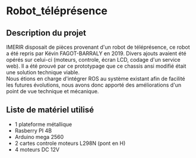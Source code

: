 # Robot_téléprésence



## Description du projet

IMERIR disposait de pièces provenant d'un robot de téléprésence, ce robot a été repris par Kévin FAGOT-BARRALY en 2019. Divers ajouts avaient été opérés sur celui-ci (moteurs, controle, écran LCD, codage d'un service web). Il a été prouvé par ce prototypage que ce chassis ansi modifié était une solution technique viable.  
Nous étions en charge d'intégrer ROS au système existant afin de facilité les futures évolutions, nous avons donc apporté des améliorations d'un point de vue technique et mécanique.


## Liste de matériel utilisé

- 1 plateforme métallique  
- Rasberry PI 4B  
- Arduino mega 2560  
- 2 cartes controle moteurs L298N (pont en H)  
- 4 moteurs DC 12V  
